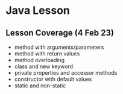 # Java Lesson

## Lesson Coverage (4 Feb 23)

- method with arguments/parameters
- method with return values
- method overloading
- class and new keyword
- private properties and accessor methods
- constructor with default values
- static and non-static
